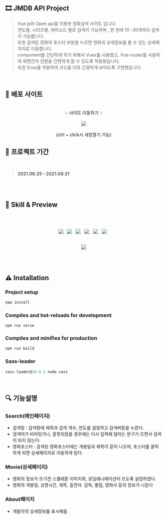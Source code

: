 ## 🎞 JMDB API Project

> Vue.js와 Open api를 이용한 영화검색 사이트 입니다.<br/>
연도별, 시리즈별, 에피소드 별로 검색이 가능하며 , 한 번에 10 -30개까지 검색이 가능합니다.<br/>
또한 검색된 영화의 포스터 부분을 누르면 영화의 상세정보를 볼 수 있는 상세페이지로 이동합니다.<br/>
component를 간단하게 하기 위해서 Vuex를 사용했고, Vue-router를 사용하여 화면간의 전환을 간편하게 할 수 있도록 적용했습니다.<br/>
또한 Scss를 적용하여 코드를 더욱 간결하게 보이도록 구현했습니다.

<br/>

## 📌 배포 사이트
<div align="center">   
<br/>
💡 사이트 이동하기 💡        
<br/>
<br/>
<a href="https://project-vue-movie.netlify.app" target="_blank"><img src="https://img.shields.io/badge/ project vue movie 앱-d2b1fc?style=flat-square&logo=MEGA&logoColor=white"/></a>
<br/>
<br/>
(ctrl + click시 새창열기 가능)  

<!--    [🔗 project-vue-movie](https://project-vue-movie.netlify.app)   -->

  
</div>


## 📅 프로젝트 기간
<br/> 

> **2021.08.25 - 2021.08.31**
<br/>
<br/>
 

## 📝 Skill & Preview
<br/>
<br/>
<p align="center">
<img src="https://img.shields.io/badge/HTML5-E34F26?style=flat-square&logo=HTML5&logoColor=white"/> &nbsp
<img src="https://img.shields.io/badge/CSS3-1572B6?style=flat-square&logo=CSS3&logoColor=white"/> &nbsp
<img src="https://img.shields.io/badge/JavaScript-F7DF1E?style=flat-square&logo=JavaScript&logoColor=white"/> &nbsp
<img src="https://img.shields.io/badge/Vue.js-4FC08D?style=flat-square&logo=Vue.js&logoColor=white"/> &nbsp
<img src="https://img.shields.io/badge/Sass-CC6699?style=flat-square&logo=Sass&logoColor=white"/> &nbsp 
<img src="https://img.shields.io/badge/OpenAPI-FFD900?style=flat-square&logo=OpenAPI Initiative&logoColor=white"/> &nbsp 
<br/>
<br/>
<p align="center">
<img src="https://user-images.githubusercontent.com/82005305/156928842-b46ba520-1629-4ddf-9da2-e539fae67eeb.gif">
</p>

<br/>



<br/>

## ⚠ Installation

### **Project setup**

```jsx
npm install
```

### **Compiles and hot-reloads for development**

```
npm run serve
```

### **Compiles and minifies for production**

```jsx
npm run build
```

### Sass-loader

```jsx
sass-loader@10.0.5 node-sass
```

<br/>

## 🔍 기능설명

### Search(메인페이지)

- 검색창 : 검색창에 제목과 검색 개수, 연도를 설정하고 검색버튼을 누른다.
- 검색어가 비어있거나, 잘못되었을 경우에는 다시 입력해 달라는 문구가 뜨면서 검색이 되지 않는다.
- 영화포스터 : 검색된 영화포스터에는 개봉일과 제목이 같이 나오며, 포스터를 클릭하게 되면 상세페이지로 이동하게 된다.

### Movie(상세페이지)

- 영화의 정보가 뜨기전 스켈레톤 이미지와, 로딩애니메이션이 뜨도록 설정하였다.
- 영화의 개봉일, 상영시간, 제목, 출연자. 감독, 별점, 영화사 등의 정보가 나온다

### About페이지

- 개발자의 상세정보를 표시해둠
